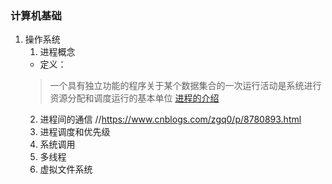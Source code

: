 ### 计算机基础
1. 操作系统
    1. 进程概念
    + 定义：
    > 一个具有独立功能的程序关于某个数据集合的一次运行活动是系统进行资源分配和调度运行的基本单位
    [进程的介绍](./相关文档/进程的基本概念.md)
    2. 进程间的通信 //https://www.cnblogs.com/zgq0/p/8780893.html
    3. 进程调度和优先级
    4. 系统调用
    5. 多线程
    6. 虚拟文件系统